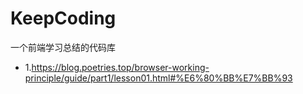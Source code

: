 <!--
 * @Author: luo xi
 * @Date: 2022-11-23 19:35:46
 * @LastEditTime: 2022-12-02 11:49:44
 * @LastEditors: luo xi
 * @Description: 
 * @FilePath: /KeepCoding/README.md
 * 可以输入预定的版权声明、个性签名、空行等
-->
# KeepCoding
一个前端学习总结的代码库

- 1.https://blog.poetries.top/browser-working-principle/guide/part1/lesson01.html#%E6%80%BB%E7%BB%93
